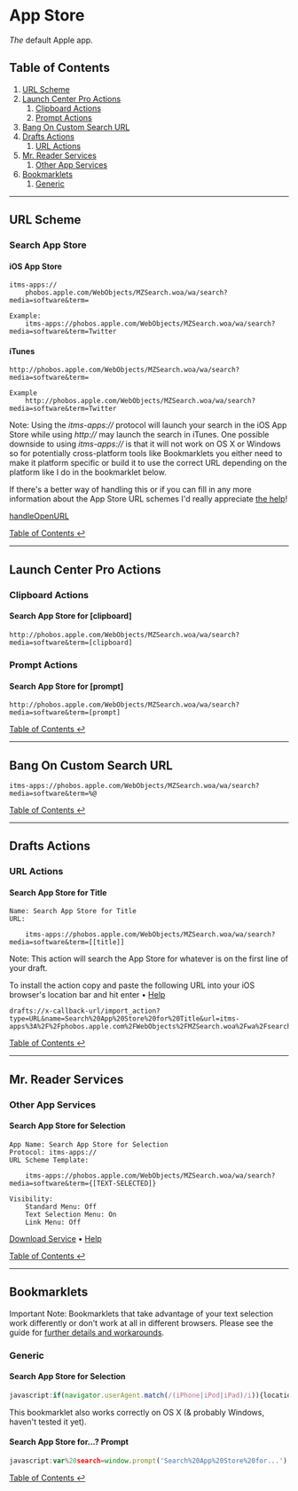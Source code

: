 # App Store

*The* default Apple app.

## Table of Contents

1. [URL Scheme](#url-scheme)
1. [Launch Center Pro Actions](#launch-center-pro-actions)
    1. [Clipboard Actions](#clipboard-actions)
    1. [Prompt Actions](#prompt-actions)
1. [Bang On Custom Search URL](#bang-on-custom-search-url)
1. [Drafts Actions](#drafts-actions)
    1. [URL Actions](#url-actions)
1. [Mr. Reader Services](#mr-reader-services)
    1. [Other App Services](#other-app-services)
1. [Bookmarklets](#bookmarklets)
    1. [Generic](#generic)

---

## URL Scheme

### Search App Store

#### iOS App Store

    itms-apps://
        phobos.apple.com/WebObjects/MZSearch.woa/wa/search?media=software&term=
            
    Example:
        itms-apps://phobos.apple.com/WebObjects/MZSearch.woa/wa/search?media=software&term=Twitter
 
#### iTunes

    http://phobos.apple.com/WebObjects/MZSearch.woa/wa/search?media=software&term=

    Example
        http://phobos.apple.com/WebObjects/MZSearch.woa/wa/search?media=software&term=Twitter


Note: Using the *itms-apps://* protocol will launch your search in the iOS App Store while using *http://* may launch the search in iTunes. One possible downside to using *itms-apps://* is that it will not work on OS X or Windows so for potentially cross-platform tools like Bookmarklets you either need to make it platform specific or build it to use the correct URL depending on the platform like I do in the bookmarklet below. 

If there's a better way of handling this or if you can fill in any more information about the App Store URL schemes I'd really appreciate [the help](README.md#project-updates--contact-information)!

[handleOpenURL](http://handleopenurl.com/scheme/app-store)

[Table of Contents ↩](#table-of-contents)

---

## Launch Center Pro Actions

### Clipboard Actions

#### Search App Store for \[clipboard\]

    http://phobos.apple.com/WebObjects/MZSearch.woa/wa/search?media=software&term=[clipboard]

### Prompt Actions

#### Search App Store for \[prompt\]

    http://phobos.apple.com/WebObjects/MZSearch.woa/wa/search?media=software&term=[prompt]

[Table of Contents ↩](#table-of-contents)

---

## Bang On Custom Search URL

    itms-apps://phobos.apple.com/WebObjects/MZSearch.woa/wa/search?media=software&term=%@

[Table of Contents ↩](#table-of-contents)

---

## Drafts Actions

### URL Actions

#### Search App Store for Title

    Name: Search App Store for Title
    URL:

        itms-apps://phobos.apple.com/WebObjects/MZSearch.woa/wa/search?media=software&term=[[title]]

Note: This action will search the App Store for whatever is on the first line of your draft.

To install the action copy and paste the following URL into your iOS browser's location bar and hit enter • [Help](guide.md#installing-drafts-actions)

    drafts://x-callback-url/import_action?type=URL&name=Search%20App%20Store%20for%20Title&url=itms-apps%3A%2F%2Fphobos.apple.com%2FWebObjects%2FMZSearch.woa%2Fwa%2Fsearch%3Fmedia%3Dsoftware%26term%3D%5B%5Btitle%5D%5D

[Table of Contents ↩](#table-of-contents)

---

## Mr. Reader Services

### Other App Services

#### Search App Store for Selection

    App Name: Search App Store for Selection
    Protocol: itms-apps://
    URL Scheme Template:

        itms-apps://phobos.apple.com/WebObjects/MZSearch.woa/wa/search?media=software&term={[TEXT-SELECTED]}
    
    Visibility:
        Standard Menu: Off
        Text Selection Menu: On
        Link Menu: Off

[Download Service](https://github.com/christopherdwhite/iosWorkflows/raw/master/mrreader-services/search-app-store-for-selection.mrreaderappconf) • [Help](guide.md#installing-mr-reader-browser-and-other-app-services)

[Table of Contents ↩](#table-of-contents)

---

## Bookmarklets

Important Note: Bookmarklets that take advantage of your text selection work differently or don't work at all in different browsers. Please see the guide for [further details and workarounds](guide.md#bookmarklet-limitations-for-selected-text-in-different-browsers).

### Generic

#### Search App Store for Selection

```javascript
javascript:if(navigator.userAgent.match(/(iPhone|iPod|iPad)/i)){location.href='itms-apps://phobos.apple.com/WebObjects/MZSearch.woa/wa/search?media=software&term='+encodeURIComponent(window.getSelection());}else{location.href='http://phobos.apple.com/WebObjects/MZSearch.woa/wa/search?media=software&term='+encodeURIComponent(window.getSelection());}
```

This bookmarklet also works correctly on OS X (& probably Windows, haven't tested it yet).

#### Search App Store for...? Prompt

```javascript
javascript:var%20search=window.prompt('Search%20App%20Store%20for...');if(navigator.userAgent.match(/(iPhone|iPod|iPad)/i)){location.href='itms-apps://phobos.apple.com/WebObjects/MZSearch.woa/wa/search?media=software&term='+encodeURIComponent(search);}else{location.href='http://phobos.apple.com/WebObjects/MZSearch.woa/wa/search?media=software&term='+encodeURIComponent(search);}
```

[Table of Contents ↩](#table-of-contents)